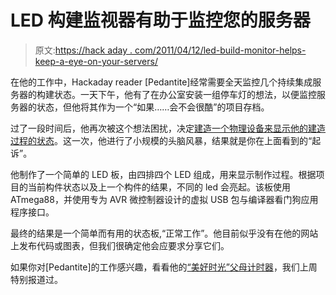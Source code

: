 # LED 构建监视器有助于监控您的服务器

> 原文:[https://hack aday . com/2011/04/12/led-build-monitor-helps-keep-a-eye-on-your-servers/](https://hackaday.com/2011/04/12/led-build-monitor-helps-keep-an-eye-on-your-servers/)

在他的工作中，Hackaday reader [Pedantite]经常需要全天监控几个持续集成服务器的构建状态。一天下午，他有了在办公室安装一组停车灯的想法，以便监控服务器的状态，但他将其作为一个“如果……会不会很酷”的项目存档。

过了一段时间后，他再次被这个想法困扰，决定[建造一个物理设备来显示他的建造过程的状态](http://bytecruft.blogspot.com/2011/04/build-system-status-monitor.html)。这一次，他进行了小规模的头脑风暴，结果就是你在上面看到的“起诉”。

他制作了一个简单的 LED 板，由四排四个 LED 组成，用来显示制作过程。根据项目的当前构件状态以及上一个构件的结果，不同的 led 会亮起。该板使用 ATmega88，并使用专为 AVR 微控制器设计的虚拟 USB 包与编译器看门狗应用程序接口。

最终的结果是一个简单而有用的状态板,“正常工作”。他目前似乎没有在他的网站上发布代码或图表，但我们很确定他会应要求分享它们。

如果你对[Pedantite]的工作感兴趣，看看他的[“美好时光”父母计时器](http://hackaday.com/2011/04/06/keep-fun-in-check-with-a-parental-count-down-timer/)，我们上周特别报道过。